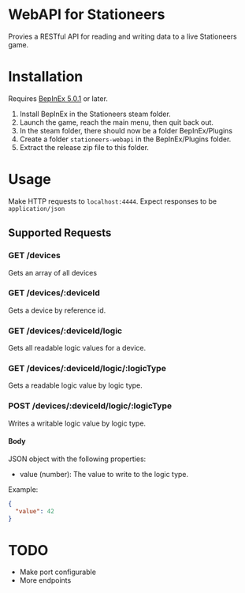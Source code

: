 # WebAPI for Stationeers

Provies a RESTful API for reading and writing data to a live Stationeers game.

# Installation

Requires [BepInEx 5.0.1](https://github.com/BepInEx/BepInEx/releases) or later.

1. Install BepInEx in the Stationeers steam folder.
2. Launch the game, reach the main menu, then quit back out.
3. In the steam folder, there should now be a folder BepInEx/Plugins
4. Create a folder `stationeers-webapi` in the BepInEx/Plugins folder.
5. Extract the release zip file to this folder.

# Usage

Make HTTP requests to `localhost:4444`.
Expect responses to be `application/json`

## Supported Requests

### GET /devices

Gets an array of all devices

### GET /devices/:deviceId

Gets a device by reference id.

### GET /devices/:deviceId/logic

Gets all readable logic values for a device.

### GET /devices/:deviceId/logic/:logicType

Gets a readable logic value by logic type.

### POST /devices/:deviceId/logic/:logicType

Writes a writable logic value by logic type.

#### Body

JSON object with the following properties:

- value (number): The value to write to the logic type.

Example:

```json
{
  "value": 42
}
```

# TODO

- Make port configurable
- More endpoints
